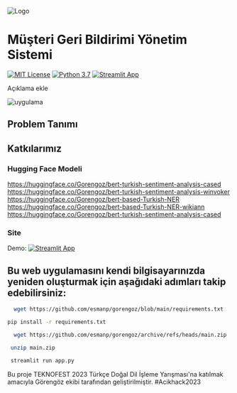 
![Logo](https://github.com/esmanp/gorengoz2024/blob/main/gg.png?raw=true)
  
# Müşteri Geri Bildirimi Yönetim Sistemi

[![MIT License](https://img.shields.io/badge/License-MIT-green.svg)](https://choosealicense.com/licenses/mit/)
[![Python 3.7](https://img.shields.io/badge/python-3.7-blue.svg)](https://www.python.org/downloads/release/python-370/)
[![Streamlit App](https://docs.streamlit.io/logo.svg)](https://docs.streamlit.io)

Açıklama ekle

![uygulama](https://github.com/esmanp/gorengoz2024/blob/main/Scn.png?raw=true)


## Problem Tanımı




## Katkılarımız

### Hugging Face Modeli

https://huggingface.co/Gorengoz/bert-turkish-sentiment-analysis-cased
https://huggingface.co/Gorengoz/bert-turkish-sentiment-analysis-winvoker
https://huggingface.co/Gorengoz/bert-based-Turkish-NER
https://huggingface.co/Gorengoz/bert-based-Turkish-NER-wikiann
https://huggingface.co/Gorengoz/bert-turkish-sentiment-analysis-cased



### Site 
Demo:
[![Streamlit App](https://static.streamlit.io/badges/streamlit_badge_black_white.svg)](https://gorengozun.streamlit.app)
  

## Bu web uygulamasını kendi bilgisayarınızda yeniden oluşturmak için aşağıdaki adımları takip edebilirsiniz: 

```bash
  wget https://github.com/esmanp/gorengoz/blob/main/requirements.txt

```

```bash
pip install -r requirements.txt
```

```bash
  wget https://github.com/esmanp/gorengoz/archive/refs/heads/main.zip
```

```bash
 unzip main.zip
```

```bash
 streamlit run app.py
```

Bu proje TEKNOFEST 2023 Türkçe Doğal Dil İşleme Yarışması'na katılmak amacıyla Görengöz ekibi tarafından geliştirilmiştir. #Acikhack2023
    


  
